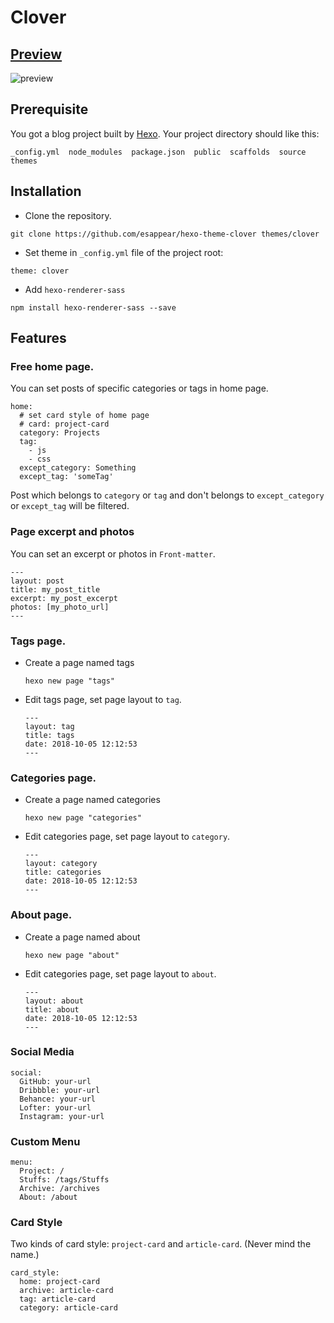 # Clover
## [Preview](https://clovertuan.github.io)
![preview](https://media.githubusercontent.com/avatars/8626321?orig=1&token=ANM6mziZ-bdE9fPaDWu1LVN0JQ-Vz-k_ks5b0I9FwA%3D%3D)

## Prerequisite
You got a blog project built by [Hexo](https://hexo.io). Your project directory should like this:
```
_config.yml  node_modules  package.json  public  scaffolds  source  themes
```
## Installation
- Clone the repository.
```
git clone https://github.com/esappear/hexo-theme-clover themes/clover
```
- Set theme in `_config.yml` file of the project root:
```
theme: clover
```
- Add `hexo-renderer-sass`
```
npm install hexo-renderer-sass --save
```
## Features
### Free home page.
You can set posts of specific categories or tags in home page.
```
home:
  # set card style of home page
  # card: project-card
  category: Projects
  tag:
    - js
    - css
  except_category: Something
  except_tag: 'someTag'
```
Post which belongs to `category` or `tag` and don't belongs to `except_category` or `except_tag` will be filtered.

### Page excerpt and photos
You can set an excerpt or photos in `Front-matter`.
```
---
layout: post
title: my_post_title
excerpt: my_post_excerpt
photos: [my_photo_url]
---
```
### Tags page.
- Create a page named tags
  ```
  hexo new page "tags"
  ```
- Edit tags page, set page layout to `tag`.
  ```
  ---
  layout: tag
  title: tags
  date: 2018-10-05 12:12:53
  ---
  ```
### Categories page.
- Create a page named categories
  ```
  hexo new page "categories"
  ```
- Edit categories page, set page layout to `category`.
  ```
  ---
  layout: category
  title: categories
  date: 2018-10-05 12:12:53
  ---
  ```
### About page.
- Create a page named about
  ```
  hexo new page "about"
  ```
- Edit categories page, set page layout to `about`.
  ```
  ---
  layout: about
  title: about
  date: 2018-10-05 12:12:53
  ---
  ```

### Social Media
```
social:
  GitHub: your-url
  Dribbble: your-url
  Behance: your-url
  Lofter: your-url
  Instagram: your-url
```

### Custom Menu
```
menu:
  Project: /
  Stuffs: /tags/Stuffs
  Archive: /archives
  About: /about
```

### Card Style
Two kinds of card style: `project-card` and `article-card`. (Never mind the name.)
```
card_style:
  home: project-card
  archive: article-card
  tag: article-card
  category: article-card
```